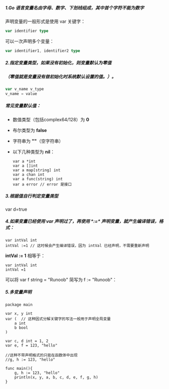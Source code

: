 ##### 1.Go 语言变量名由字母、数字、下划线组成，其中首个字符不能为数字



声明变量的一般形式是使用 var 关键字：

```go
var identifier type
```

可以一次声明多个变量：

```go
var identifier1, identifier2 type
```



##### 2.**指定变量类型，如果没有初始化，则变量默认为零值**

##### （零值就是变量没有做初始化时系统默认设置的值。）。

```go
var v_name v_type
v_name = value
```

##### 常见变量默认值：

- 数值类型（包括complex64/128）为 **0**

- 布尔类型为 **false**

- 字符串为 **""**（空字符串）

- 以下几种类型为 **nil**：

  ```
  var a *int
  var a []int
  var a map[string] int
  var a chan int
  var a func(string) int
  var a error // error 是接口
  ```

##### 3.根据值自行判定变量类型

var d=true

##### 4.**如果变量已经使用 var 声明过了，再使用 \**:=\** 声明变量，就产生编译错误，格式：**

```
var intVal int 
intVal :=1 // 这时候会产生编译错误，因为 intVal 已经声明，不需要重新声明
```

**intVal := 1** 相等于：

```
var intVal int 
intVal =1 
```

可以将 var f string = "Runoob" 简写为 f := "Runoob"：

##### 5.多变量声明

```
package main

var x, y int
var (  // 这种因式分解关键字的写法一般用于声明全局变量
    a int
    b bool
)

var c, d int = 1, 2
var e, f = 123, "hello"

//这种不带声明格式的只能在函数体中出现
//g, h := 123, "hello"

func main(){
    g, h := 123, "hello"
    println(x, y, a, b, c, d, e, f, g, h)
}
```

